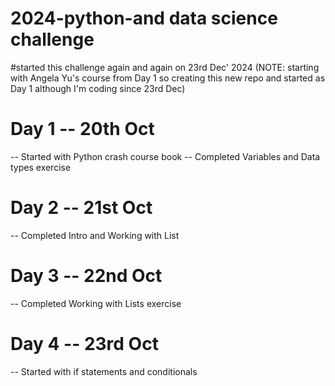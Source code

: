 # 2024-python-and data science challenge
#started this challenge again and again on 23rd Dec' 2024 
(NOTE: starting with Angela Yu's course from Day 1 so creating this new repo and started as Day 1 although I'm coding since 23rd Dec)

# Day 1 -- 20th Oct
-- Started with Python crash course book
-- Completed Variables and Data types exercise

# Day 2 -- 21st Oct
-- Completed Intro and Working with List

# Day 3 -- 22nd Oct
-- Completed Working with Lists exercise

# Day 4 -- 23rd Oct
-- Started with if statements and conditionals